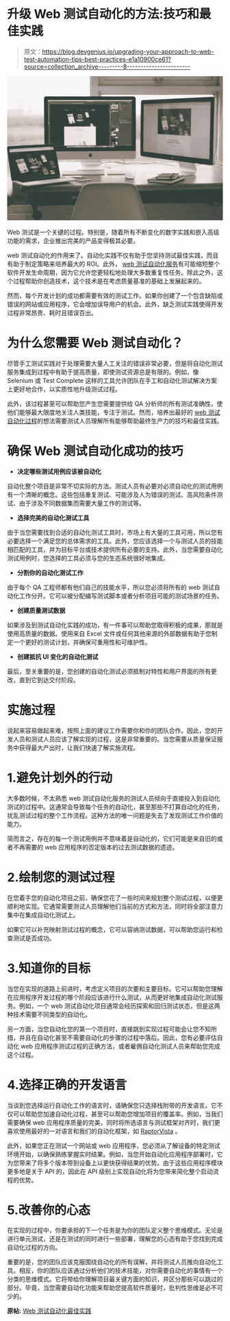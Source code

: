 # 升级 Web 测试自动化的方法:技巧和最佳实践

> 原文：<https://blog.devgenius.io/upgrading-your-approach-to-web-test-automation-tips-best-practices-e1a10900ce61?source=collection_archive---------8----------------------->

![](img/ce13cdd94d6b4b56fbd516f4a3e28e63.png)

Web 测试是一个关键的过程。特别是，随着所有不断变化的数字实践和嵌入高级功能的需求，企业推出完美的产品变得极其必要。

web 测试自动化的作用来了。自动化实践不仅有助于您坚持测试最佳实践，而且有助于制定策略来培养最大的 ROI。此外， [web 测试自动化服务](https://www.bugraptors.com/web-test-automation-services.php)有可能缩短整个软件开发生命周期，因为它允许您更轻松地处理大多数重复性任务。除此之外，这个过程帮助你创造技术，这个技术是在考虑质量基准的基础上发展起来的。

然而，每个开发计划的成功都需要有效的测试工作。如果你创建了一个包含缺陷或错误的网站或应用程序，它会增加误导用户的机会。此外，缺乏测试实践使得开发过程非常昂贵、耗时且错误百出。

# 为什么您需要 Web 测试自动化？

尽管手工测试实践对于处理需要大量人工关注的错误非常必要，但是将自动化测试服务集成到过程中有助于提高质量，即使测试资源总是有限的。例如，像 Selenium 或 Test Complete 这样的工具允许团队在手工和自动化测试解决方案上更好地合作，以实质性地升级测试过程。

此外，该过程甚至可以帮助您产生您需要提供给 QA 分析师的所有测试准确性，使他们能够最大限度地关注人类技能，专注于测试。然而，培养出最好的 [web 测试自动化过程](https://www.bugraptors.com/blog/key-considerations-for-automated-web-testing)的想法需要测试人员理解所有能够帮助最终生产力的技巧和最佳实践。

# 确保 Web 测试自动化成功的技巧

*   **决定哪些测试用例应该被自动化**

自动化整个项目是非常不切实际的方法。测试人员有必要对必须自动化的测试用例有一个清晰的概念。这些包括重复测试、可能涉及人为错误的测试、高风险条件测试、由于涉及不同数据集而需要大量工作的测试等。

*   **选择完美的自动化测试工具**

由于当您需要找到合适的自动化测试工具时，市场上有大量的工具可用，所以您有必要选择一个满足您的总体需求的工具。此外，您应该选择一个与测试人员的技能相匹配的工具，并为目标平台或技术提供所有必要的支持。此外，当您需要自动化测试用例时，您选择的工具必须与您的生态系统很好地集成。

*   **分割你的自动化测试工作**

由于每个 QA 工程师都有他们自己的技能水平，所以您必须将所有的 web 测试自动化工作分开。它可以被分配编写测试脚本或者分析项目可能的测试场景的任务。

*   **创建质量测试数据**

如果涉及到测试自动化实践的成功，有一件事可以帮助您取得积极的成果，那就是使用高质量的数据。使用来自 Excel 文件或任何其他来源的外部数据有助于您制定一个更好的测试计划，并确保可重用性和可维护性。

*   **创建抵抗 UI 变化的自动化测试**

最后，至关重要的是，您创建的自动化测试必须抵制对特性和用户界面的所有更改，直到它到达交付阶段。

# 实施过程

说起来容易做起来难，按照上面的建议工作需要你和你的团队合作。因此，您的开发人员和测试人员应该了解实现的过程，这是非常重要的。当您需要从质量保证服务中获得最大产出时，让我们快速了解实施流程。

# 1.避免计划外的行动

大多数时候，不太熟悉 web 测试自动化服务的测试人员倾向于直接投入到自动化测试的过程中。这通常会导致每个任务的自动化，甚至那些不打算自动化的任务，扰乱测试过程的整个工作流程。这种方法的唯一问题是失去了发现测试工作价值的能力。

简而言之，存在的每一个测试用例并不意味着是自动化的，它们可能是来自旧的或者不再需要的 web 应用程序的否定版本的过去测试数据的遗迹。

# 2.绘制您的测试过程

在您着手您的自动化项目之前，确保您花了一些时间来规划整个测试过程，以便更顺利地实现。它通常需要测试人员理解他们当前的方式和方法，同时将全部注意力集中在集成自动化测试上。

如果它可以补充映射测试过程的概念，它可以容纳测试数据，可以帮助您运行和检查测试是否成功。

# 3.知道你的目标

当您在实现的道路上前进时，考虑定义项目的次要和主要目标。它可以帮助您理解在应用程序开发过程的哪个阶段应该进行什么测试，从而更好地集成自动化测试服务。例如，一个 web 测试自动化项目通常会经历探索和回归测试状态，但是这两种技术需要不同类型的自动化。

另一方面，当您自动化您的第一个项目时，直接跳到实现过程可能会让您不知所措，并且在自动化甚至不需要自动化的步骤的过程中落后。因此，您有必要评估自动化 web 应用程序测试过程的正确方法，或者雇佣自动化测试人员来帮助您完成这个过程。

# 4.选择正确的开发语言

当谈到您选择运行自动化工作的语言时，请确保您只选择栈附带的开发语言。它不仅可以帮助您加速自动化过程，甚至可以帮助您增加项目的覆盖率。例如，当我们需要确保 web 应用程序质量的完美，同时将所选语言与测试框架对齐时，我们更喜欢使用最好的一对语言和我们的自动化框架，如 [RaptorVista](https://www.bugraptors.com/raptorvista.php) 。

此外，如果您正在测试一个网站或 web 应用程序，您必须从了解设备的特定测试环境开始，以确保熟练掌握实时结果。例如，当您开始自动化应用程序部署时，它为您带来了将多个版本带到设备上以更快获得结果的优势。由于这些应用程序模块更多地是关于 API 的，因此在 API 级别上实现自动化将为您带来简化整个启动流程的优势。

# 5.改善你的心态

在实现的过程中，你要承担的下一个任务是为你的团队定义整个思维模式。无论是进行单元测试，还是在测试的同时进行一些部署，理解您的心态有助于您找到完成自动化过程的方向。

重要的是，您的团队应该克服围绕自动化的所有误解，并将测试人员推向自动化工具。相反，你的团队应该通过分析他们的技术技能，对你需要自动化的事情有一个分类的思维模式。它将带给你理解项目最关键方面的知识，并区分那些可以跳过的部分。毕竟，当您需要自动化功能来帮助您提高软件质量时，批判性思维是必不可少的。

**原帖:** [Web 测试自动化最佳实践](https://www.bugraptors.com/blog/web-test-automation-tips-and-best-practices)